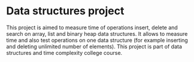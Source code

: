 # Data structures project
This project is aimed to measure time of operations insert, delete and search on array, list and binary heap data structures. It allows to measure time and also
test operations on one data structure (for example inserting and deleting unlimited number of elements). This project is part of data structures and time complexity
college course.
